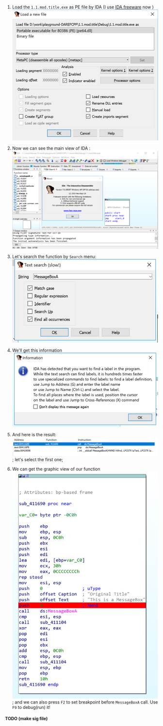1. Load the `1.1.mod.title.exe` as PE file by IDA (I use [IDA freeware](https://www.hex-rays.com/products/ida/support/download_freeware.shtml) now ) ![load file](./documents/load.file.png)

2. Now we can see the main view of IDA : ![outline](./documents/ida.outline.png)

3. Let's search the function by `Search` menu: ![search function](./documents/search.func.png) 

4. We'll get this information ![info](./documents/find.symbol.info.png)

5. And here is the result: ![result](./documents/symbol.result.png)  ; let's select the first one;

6. We can get the graphic view of our function ![graph.view](./documents/graph.view.png);
and we can also press `F2` to set breakpoint before `MessageBoxA` call. Use `F9` to debug(run) it!


#### TODO (make sig file)

